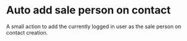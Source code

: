 # Auto add sale person on contact

A small action to add the currently logged in user as the sale person on contact creation.